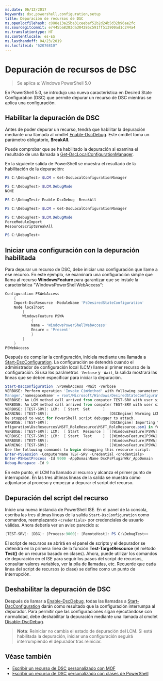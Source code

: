 ```yaml
---
ms.date: 06/12/2017
keywords: dsc,powershell,configuration,setup
title: Depuración de recursos de DSC
ms.openlocfilehash: c088e13a25ba31ceebaf52b2d24b5d32b96ae2fc
ms.sourcegitcommit: e7445ba8203da304286c591ff513900ad1c244a4
ms.translationtype: HT
ms.contentlocale: es-ES
ms.lasthandoff: 04/23/2019
ms.locfileid: "62076810"
---
```

# <a name="debugging-dsc-resources"></a>Depuración de recursos de DSC

> Se aplica a: Windows PowerShell 5.0

En PowerShell 5.0, se introdujo una nueva característica en Desired State Configuration (DSC) que permite depurar un recurso de DSC mientras se aplica una configuración.

## <a name="enabling-dsc-debugging"></a>Habilitar la depuración de DSC
Antes de poder depurar un recurso, tendrá que habilitar la depuración mediante una llamada al cmdlet [Enable-DscDebug](/powershell/module/PSDesiredStateConfiguration/Enable-DscDebug).
Este cmdlet toma un parámetro obligatorio, **BreakAll**.

Puede comprobar que se ha habilitado la depuración si examina el resultado de una llamada a [Get-DscLocalConfigurationManager](/powershell/module/PSDesiredStateConfiguration/Get-DscLocalConfigurationManager).

En la siguiente salida de PowerShell se muestra el resultado de la habilitación de la depuración:


```powershell
PS C:\DebugTest> $LCM = Get-DscLocalConfigurationManager

PS C:\DebugTest> $LCM.DebugMode
NONE

PS C:\DebugTest> Enable-DscDebug -BreakAll

PS C:\DebugTest> $LCM = Get-DscLocalConfigurationManager

PS C:\DebugTest> $LCM.DebugMode
ForceModuleImport
ResourceScriptBreakAll

PS C:\DebugTest>
```


## <a name="starting-a-configuration-with-debug-enabled"></a>Iniciar una configuración con la depuración habilitada
Para depurar un recurso de DSC, debe iniciar una configuración que llame a ese recurso.
En este ejemplo, se examinará una configuración simple que llama al recurso **WindowsFeature** para garantizar que se instale la característica "WindowsPowerShellWebAccess":

```powershell
Configuration PSWebAccess
    {
    Import-DscResource -ModuleName 'PsDesiredStateConfiguration'
    Node localhost
        {
        WindowsFeature PSWA
            {
            Name = 'WindowsPowerShellWebAccess'
            Ensure = 'Present'
            }
        }
    }
PSWebAccess
```
Después de compilar la configuración, iníciela mediante una llamada a [Start-DscConfiguration](/powershell/module/psdesiredstateconfiguration/start-dscconfiguration).
La configuración se detendrá cuando el administrador de configuración local (LCM) llame al primer recurso de la configuración.
Si usa los parámetros `-Verbose` y `-Wait`, la salida mostrará las líneas que se deben especificar para iniciar la depuración.

```powershell
Start-DscConfiguration .\PSWebAccess -Wait -Verbose
VERBOSE: Perform operation 'Invoke CimMethod' with following parameters, ''methodName' = SendConfigurationApply,'className' = MSFT_DSCLocalConfiguration
Manager,'namespaceName' = root/Microsoft/Windows/DesiredStateConfiguration'.
VERBOSE: An LCM method call arrived from computer TEST-SRV with user sid S-1-5-21-2127521184-1604012920-1887927527-108583.
VERBOSE: An LCM method call arrived from computer TEST-SRV with user sid S-1-5-21-2127521184-1604012920-1887927527-108583.
VERBOSE: [TEST-SRV]: LCM:  [ Start  Set      ]
WARNING: [TEST-SRV]:                            [DSCEngine] Warning LCM is in Debug 'ResourceScriptBreakAll' mode.  Resource script processing will
be stopped to wait for PowerShell script debugger to attach.
VERBOSE: [TEST-SRV]:                            [DSCEngine] Importing the module C:\WINDOWS\system32\WindowsPowerShell\v1.0\Modules\PSDesiredStateCo
nfiguration\DscResources\MSFT_RoleResource\MSFT_RoleResource.psm1 in force mode.
VERBOSE: [TEST-SRV]: LCM:  [ Start  Resource ]  [[WindowsFeature]PSWA]
VERBOSE: [TEST-SRV]: LCM:  [ Start  Test     ]  [[WindowsFeature]PSWA]
VERBOSE: [TEST-SRV]:                            [[WindowsFeature]PSWA] Importing the module MSFT_RoleResource in force mode.
WARNING: [TEST-SRV]:                            [[WindowsFeature]PSWA] Resource is waiting for PowerShell script debugger to attach.
Use the following commands to begin debugging this resource script:
Enter-PSSession -ComputerName TEST-SRV -Credential <credentials>
Enter-PSHostProcess -Id 9000 -AppDomainName DscPsPluginWkr_AppDomain
Debug-Runspace -Id 9
```
En este punto, el LCM ha llamado al recurso y alcanza el primer punto de interrupción.
En las tres últimas líneas de la salida se muestra cómo adjuntarse al proceso y empezar a depurar el script del recurso.

## <a name="debugging-the-resource-script"></a>Depuración del script del recurso

Inicie una nueva instancia de PowerShell ISE.
En el panel de la consola, escriba las tres últimas líneas de la salida `Start-DscConfiguration` como comandos, reemplazando `<credentials>` por credenciales de usuario válidas.
Ahora debería ver un aviso parecido a:

```powershell
[TEST-SRV]: [DBG]: [Process:9000]: [RemoteHost]: PS C:\DebugTest>>
```

El script de recursos se abrirá en el panel de scripts y el depurador se detendrá en la primera línea de la función **Test-TargetResource** (el método **Test()** de un recurso basado en clases).
Ahora, puede utilizar los comandos de depuración en el ISE para seguir los pasos del script de recursos, consultar valores variables, ver la pila de llamadas, etc. Recuerde que cada línea del script de recursos (o clase) se define como un punto de interrupción.

## <a name="disabling-dsc-debugging"></a>Deshabilitar la depuración de DSC

Después de llamar a [Enable-DscDebug](/powershell/module/PSDesiredStateConfiguration/Enable-DscDebug), todas las llamadas a [Start-DscConfiguration](/powershell/module/psdesiredstateconfiguration/start-dscconfiguration) darán como resultado que la configuración interrumpa al depurador. Para permitir que las configuraciones sigan ejecutándose con normalidad, debe deshabilitar la depuración mediante una llamada al cmdlet [Disable-DscDebug](/powershell/module/PSDesiredStateConfiguration/Disable-DscDebug).

>**Nota:** Reiniciar no cambia el estado de depuración del LCM. Si está habilitada la depuración, iniciar una configuración seguirá interrumpiendo el depurador tras reiniciar.

## <a name="see-also"></a>Véase también

- [Escribir un recurso de DSC personalizado con MOF](../resources/authoringResourceMOF.md)
- [Escribir un recurso de DSC personalizado con clases de PowerShell](../resources/authoringResourceClass.md)
